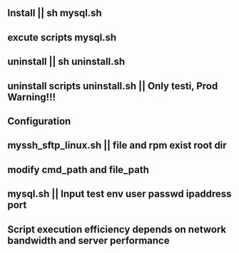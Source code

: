 ## Install   || sh mysql.sh 
## excute scripts mysql.sh
##
## uninstall || sh uninstall.sh
## uninstall scripts uninstall.sh || Only testi, Prod Warning!!!
##
## Configuration
## myssh_sftp_linux.sh || file and rpm exist root dir
## modify cmd_path and file_path
## mysql.sh || Input test env user passwd ipaddress port
## Script execution efficiency depends on network bandwidth and server performance
